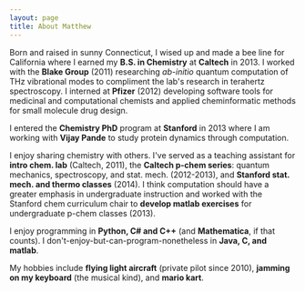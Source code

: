 ```yaml
---
layout: page
title: About Matthew
---
```


Born and raised in sunny Connecticut, I wised up and made a bee line
for California where I earned my **B.S. in Chemistry** at **Caltech**
    in 2013. I worked with the **Blake Group** (2011) researching
    *ab-initio* quantum computation of THz vibrational modes to
    compliment the lab's research in terahertz spectroscopy.  I
    interned at **Pfizer** (2012) developing software tools for
    medicinal and computational chemists and applied cheminformatic
    methods for small molecule drug design.

I entered the **Chemistry PhD** program at **Stanford** in 2013 where
I am working with **Vijay Pande** to study protein dynamics through
computation. 

I enjoy sharing chemistry with others. I've served as a teaching
assistant for **intro chem. lab** (Caltech, 2011), the **Caltech
p-chem series**: quantum mechanics, spectroscopy, and stat. mech.
(2012-2013), and **Stanford stat. mech. and thermo classes** (2014). I
think computation should have a greater emphasis in undergraduate
instruction and worked with the Stanford chem curriculum chair to
**develop matlab exercises** for undergraduate p-chem classes (2013). 

I enjoy programming in **Python, C# and C++** (and **Mathematica**, if
that counts). I don't-enjoy-but-can-program-nonetheless in **Java, C,
and matlab**. 

My hobbies include **flying light aircraft** (private pilot since
2010), **jamming on my keyboard** (the musical kind), and **mario
kart**.


<!-- vim: tw=70
-->
